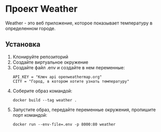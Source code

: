 # Проект Weather

Weather - это веб приложение, которое показывает температуру в определенном городе.

## Установка

1. Клонируйте репозиторий
2. Создайте виртуальное окружение
3. Создайте файл .env и создайте в нем переменные:
    ```
    API_KEY = "Ключ api openweathermap.org"
    CITY = "Город, в котором хотите узнать температуру"
    ```
4. Соберите образ командой:
    ```
    docker build --tag weather .
    ```
6. Запустите образ, передайте переменные окружения, пропишите порт
    командой:
    ```
    docker run --env-file=.env -p 8000:80 weather
    ```